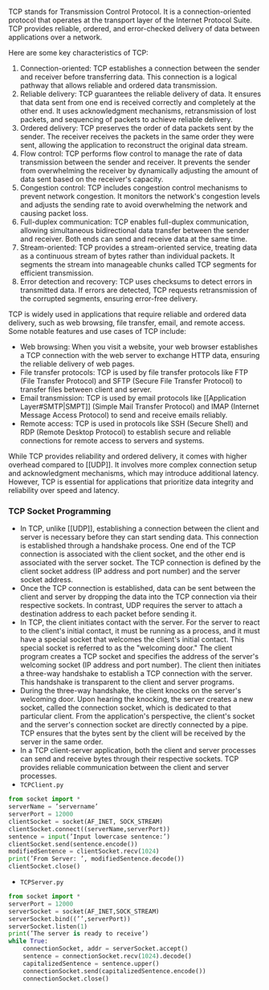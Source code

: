 TCP stands for Transmission Control Protocol. It is a connection-oriented protocol that operates at the transport layer of the Internet Protocol Suite. TCP provides reliable, ordered, and error-checked delivery of data between applications over a network.

Here are some key characteristics of TCP:
1.  Connection-oriented: TCP establishes a connection between the sender and receiver before transferring data. This connection is a logical pathway that allows reliable and ordered data transmission.
2.  Reliable delivery: TCP guarantees the reliable delivery of data. It ensures that data sent from one end is received correctly and completely at the other end. It uses acknowledgment mechanisms, retransmission of lost packets, and sequencing of packets to achieve reliable delivery.
3.  Ordered delivery: TCP preserves the order of data packets sent by the sender. The receiver receives the packets in the same order they were sent, allowing the application to reconstruct the original data stream.
4.  Flow control: TCP performs flow control to manage the rate of data transmission between the sender and receiver. It prevents the sender from overwhelming the receiver by dynamically adjusting the amount of data sent based on the receiver's capacity.
5.  Congestion control: TCP includes congestion control mechanisms to prevent network congestion. It monitors the network's congestion levels and adjusts the sending rate to avoid overwhelming the network and causing packet loss.
6.  Full-duplex communication: TCP enables full-duplex communication, allowing simultaneous bidirectional data transfer between the sender and receiver. Both ends can send and receive data at the same time.
7.  Stream-oriented: TCP provides a stream-oriented service, treating data as a continuous stream of bytes rather than individual packets. It segments the stream into manageable chunks called TCP segments for efficient transmission.
8.  Error detection and recovery: TCP uses checksums to detect errors in transmitted data. If errors are detected, TCP requests retransmission of the corrupted segments, ensuring error-free delivery.

TCP is widely used in applications that require reliable and ordered data delivery, such as web browsing, file transfer, email, and remote access. Some notable features and use cases of TCP include:
- Web browsing: When you visit a website, your web browser establishes a TCP connection with the web server to exchange HTTP data, ensuring the reliable delivery of web pages.
- File transfer protocols: TCP is used by file transfer protocols like FTP (File Transfer Protocol) and SFTP (Secure File Transfer Protocol) to transfer files between client and server.
- Email transmission: TCP is used by email protocols like [[Application Layer#SMTP|SMPT]] (Simple Mail Transfer Protocol) and IMAP (Internet Message Access Protocol) to send and receive emails reliably.
- Remote access: TCP is used in protocols like SSH (Secure Shell) and RDP (Remote Desktop Protocol) to establish secure and reliable connections for remote access to servers and systems.

While TCP provides reliability and ordered delivery, it comes with higher overhead compared to [[UDP]]. It involves more complex connection setup and acknowledgment mechanisms, which may introduce additional latency. However, TCP is essential for applications that prioritize data integrity and reliability over speed and latency.

### TCP Socket Programming
- In TCP, unlike [[UDP]], establishing a connection between the client and server is necessary before they can start sending data. This connection is established through a handshake process. One end of the TCP connection is associated with the client socket, and the other end is associated with the server socket. The TCP connection is defined by the client socket address (IP address and port number) and the server socket address.
- Once the TCP connection is established, data can be sent between the client and server by dropping the data into the TCP connection via their respective sockets. In contrast, UDP requires the server to attach a destination address to each packet before sending it.
- In TCP, the client initiates contact with the server. For the server to react to the client's initial contact, it must be running as a process, and it must have a special socket that welcomes the client's initial contact. This special socket is referred to as the "welcoming door." The client program creates a TCP socket and specifies the address of the server's welcoming socket (IP address and port number). The client then initiates a three-way handshake to establish a TCP connection with the server. This handshake is transparent to the client and server programs.
- During the three-way handshake, the client knocks on the server's welcoming door. Upon hearing the knocking, the server creates a new socket, called the connection socket, which is dedicated to that particular client. From the application's perspective, the client's socket and the server's connection socket are directly connected by a pipe. TCP ensures that the bytes sent by the client will be received by the server in the same order.
- In a TCP client-server application, both the client and server processes can send and receive bytes through their respective sockets. TCP provides reliable communication between the client and server processes.
- `TCPClient.py`
```Python
from socket import *
serverName = ’servername’
serverPort = 12000
clientSocket = socket(AF_INET, SOCK_STREAM)
clientSocket.connect((serverName,serverPort))
sentence = input(’Input lowercase sentence:’)
clientSocket.send(sentence.encode())
modifiedSentence = clientSocket.recv(1024)
print(’From Server: ’, modifiedSentence.decode())
clientSocket.close()
```
- `TCPServer.py`
```Python
from socket import *
serverPort = 12000
serverSocket = socket(AF_INET,SOCK_STREAM)
serverSocket.bind((’’,serverPort))
serverSocket.listen(1)
print(’The server is ready to receive’)
while True:
	connectionSocket, addr = serverSocket.accept()
	sentence = connectionSocket.recv(1024).decode()
	capitalizedSentence = sentence.upper()
	connectionSocket.send(capitalizedSentence.encode())
	connectionSocket.close()
```